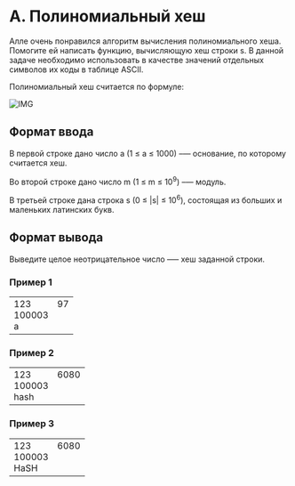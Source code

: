 # A. Полиномиальный хеш

Алле очень понравился алгоритм вычисления полиномиального хеша. Помогите ей написать функцию, вычисляющую хеш строки s. В данной задаче необходимо использовать в качестве значений отдельных символов их коды в таблице ASCII.

Полиномиальный хеш считается по формуле:

![IMG](https://contest.yandex.ru/testsys/tex/render/aChzKSA9IChzXzFhXntuLTF9ICsgc18yYV57bi0yfSArIFxkb3RzICsgc197bi0xfWEgKyBzX3tufSkgXCBtb2QgXCBt.png)

## Формат ввода

В первой строке дано число a (1 ≤ a ≤ 1000) –— основание, по которому считается хеш.

Во второй строке дано число m (1 ≤ m ≤ 10<sup>9</sup>) –— модуль.

В третьей строке дана строка s (0 ≤ |s| ≤ 10<sup>6</sup>), состоящая из больших и маленьких латинских букв.

## Формат вывода

Выведите целое неотрицательное число –— хеш заданной строки.

### Пример 1

<table><tr>
<td>
123<br>
100003<br>
a
</td>
<td>
97<br>
<br>
<br>
</td>
</tr></table>

### Пример 2

<table><tr>
<td>
123<br>
100003<br>
hash
</td>
<td>
6080<br>
<br>
<br>
</td>
</tr></table>

### Пример 3

<table><tr>
<td>
123<br>
100003<br>
HaSH
</td>
<td>
6080<br>
<br>
<br>
</td>
</tr></table>
